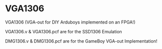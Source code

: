 # VGA1306
VGA1306 (VGA-out for DIY Arduboys implemented on an FPGA!)

VGA1306.v & VGA1306.pcf are for the SSD1306 Emulation

DMG1306.v & DMG1306.pcf are for the GameBoy VGA-out Implementation!
